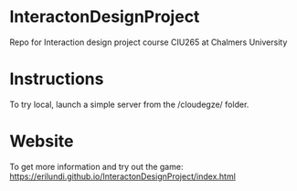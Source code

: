 # InteractonDesignProject
Repo for Interaction design project course CIU265 at Chalmers University

<h1>Instructions</h1>
To try local, launch a simple server from the /cloudegze/ folder.


<h1> Website </h1>

To get more information and try out the game:
https://erilundi.github.io/InteractonDesignProject/index.html
